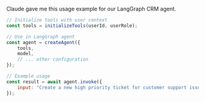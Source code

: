 Claude gave me this usage example for our LangGraph CRM agent.

```javascript
// Initialize tools with user context
const tools = initializeTools(userId, userRole);

// Use in LangGraph agent
const agent = createAgent({
    tools,
    model,
    // ... other configuration
});

// Example usage
const result = await agent.invoke({
    input: "Create a new high priority ticket for customer support issue"
});
```
